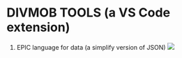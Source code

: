 DIVMOB TOOLS (a VS Code extension)
=====================
1) EPIC language for data (a simplify version of JSON)
![](https://raw.githubusercontent.com/damphat/divmob-vscode/master/image/editor.png) 
 
